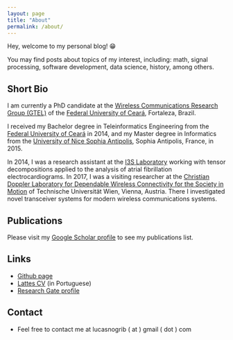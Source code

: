 ```yaml
---
layout: page
title: "About"
permalink: /about/
---
```


Hey, welcome to my personal blog! 😁

You may find posts about topics of my interest, including: math, signal processing, software development, data science, history, among others. 

## Short Bio

I am currently a PhD candidate at the [Wireless Communications Research Group (GTEL)](https://gtel.ufc.br) of the [Federal University of Ceará](https://ufc.br), Fortaleza, Brazil.

I received my Bachelor degree in Teleinformatics Engineering from the [Federal University of Ceará](https://ufc.br) in 2014, and my Master degree in Informatics from the [University of Nice Sophia Antipolis](http://unice.fr/), Sophia Antipolis, France, in 2015. 

In 2014, I was a research assistant at the [I3S Laboratory](http://i3s.unice.fr) working with tensor decompositions applied to the analysis of atrial fibrillation electrocardiograms. In 2017, I was a visiting researcher at the [Christian Doppler Laboratory for Dependable Wireless Connectivity for the Society in Motion](https://www.nt.tuwien.ac.at/christian-doppler-laboratory/) of Technische Universität Wien, Vienna, Austria. There I investigated novel transceiver systems for modern wireless communications systems.

## Publications

Please visit my [Google Scholar profile](https://scholar.google.com.br/citations?user=STk6opQAAAAJ) to see my publications list.

## Links

* [Github page](https://github.com/lnribeiro)
* [Lattes CV](http://buscatextual.cnpq.br/buscatextual/visualizacv.do?id=K4472660Y7) (in Portuguese)
* [Research Gate profile](eita)

## Contact

* Feel free to contact me at lucasnogrib ( at ) gmail ( dot ) com